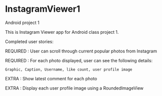 # InstagramViewer1
Android project 1

This is Instagram Viewer app for Android class project 1.

Completed user stories:

REQUIRED : User can scroll through current popular photos from Instagram

REQUIRED : For each photo displayed, user can see the following details:

    Graphic, Caption, Username, like count, user profile image

EXTRA : Show latest comment for each photo

EXTRA : Display each user profile image using a RoundedImageView


